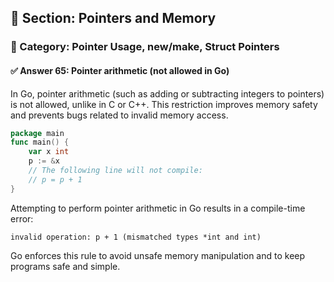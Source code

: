 ## 📘 Section: Pointers and Memory  
### 🔹 Category: Pointer Usage, new/make, Struct Pointers  
#### ✅ Answer 65: Pointer arithmetic (not allowed in Go)

In Go, pointer arithmetic (such as adding or subtracting integers to pointers) is not allowed, unlike in C or C++. This restriction improves memory safety and prevents bugs related to invalid memory access.

```go
package main
func main() {
    var x int
    p := &x
    // The following line will not compile:
    // p = p + 1
}
```

Attempting to perform pointer arithmetic in Go results in a compile-time error:

```
invalid operation: p + 1 (mismatched types *int and int)
```

Go enforces this rule to avoid unsafe memory manipulation and to keep programs safe and simple.
